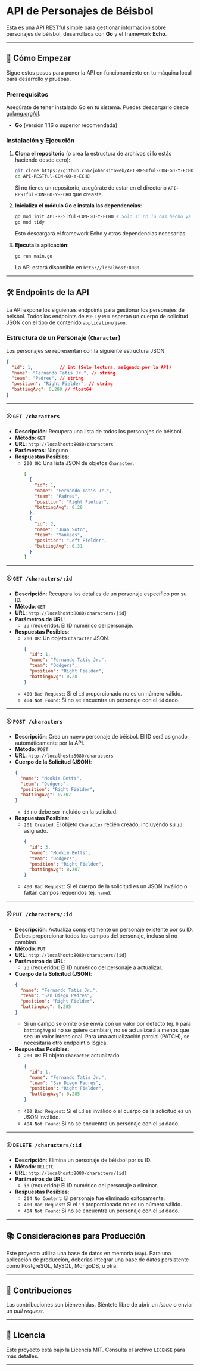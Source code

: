 
# API de Personajes de Béisbol

Esta es una API RESTful simple para gestionar información sobre personajes de béisbol, desarrollada con **Go** y el framework **Echo**.

-----

## 🚀 Cómo Empezar

Sigue estos pasos para poner la API en funcionamiento en tu máquina local para desarrollo y pruebas.

### Prerrequisitos

Asegúrate de tener instalado Go en tu sistema. Puedes descargarlo desde [golang.org/dl](https://golang.org/dl/).

  * **Go** (versión 1.16 o superior recomendada)

### Instalación y Ejecución

1.  **Clona el repositorio** (o crea la estructura de archivos si lo estás haciendo desde cero):

    ```bash
    git clone https://github.com/johansitoweb/API-RESTful-CON-GO-Y-ECHO.git # Si tienes un repo
    cd API-RESTful-CON-GO-Y-ECHO
    ```

    Si no tienes un repositorio, asegúrate de estar en el directorio `API-RESTful-CON-GO-Y-ECHO` que creaste.

2.  **Inicializa el módulo Go e instala las dependencias**:

    ```bash
    go mod init API-RESTful-CON-GO-Y-ECHO # Solo si no lo has hecho ya
    go mod tidy
    ```

    Esto descargará el framework Echo y otras dependencias necesarias.

3.  **Ejecuta la aplicación**:

    ```bash
    go run main.go
    ```

    La API estará disponible en `http://localhost:8080`.

-----

## 🛠️ Endpoints de la API

La API expone los siguientes endpoints para gestionar los personajes de béisbol. Todos los endpoints de `POST` y `PUT` esperan un cuerpo de solicitud JSON con el tipo de contenido `application/json`.

### Estructura de un Personaje (`Character`)

Los personajes se representan con la siguiente estructura JSON:

```json
{
  "id": 1,          // int (Solo lectura, asignado por la API)
  "name": "Fernando Tatis Jr.", // string
  "team": "Padres", // string
  "position": "Right Fielder", // string
  "battingAvg": 0.280 // float64
}
```

-----

### ⚾ `GET /characters`

  * **Descripción**: Recupera una lista de todos los personajes de béisbol.
  * **Método**: `GET`
  * **URL**: `http://localhost:8080/characters`
  * **Parámetros**: Ninguno
  * **Respuestas Posibles**:
      * `200 OK`: Una lista JSON de objetos `Character`.
        ```json
        [
          {
            "id": 1,
            "name": "Fernando Tatis Jr.",
            "team": "Padres",
            "position": "Right Fielder",
            "battingAvg": 0.28
          },
          {
            "id": 2,
            "name": "Juan Soto",
            "team": "Yankees",
            "position": "Left Fielder",
            "battingAvg": 0.31
          }
        ]
        ```

-----

### ⚾ `GET /characters/:id`

  * **Descripción**: Recupera los detalles de un personaje específico por su ID.
  * **Método**: `GET`
  * **URL**: `http://localhost:8080/characters/{id}`
  * **Parámetros de URL**:
      * `id` (requerido): El ID numérico del personaje.
  * **Respuestas Posibles**:
      * `200 OK`: Un objeto `Character` JSON.
        ```json
        {
          "id": 1,
          "name": "Fernando Tatis Jr.",
          "team": "Dodgers",
          "position": "Right Fielder",
          "battingAvg": 0.28
        }
        ```
      * `400 Bad Request`: Si el `id` proporcionado no es un número válido.
      * `404 Not Found`: Si no se encuentra un personaje con el `id` dado.

-----

### ⚾ `POST /characters`

  * **Descripción**: Crea un nuevo personaje de béisbol. El ID será asignado automáticamente por la API.
  * **Método**: `POST`
  * **URL**: `http://localhost:8080/characters`
  * **Cuerpo de la Solicitud (JSON)**:
    ```json
    {
      "name": "Mookie Betts",
      "team": "Dodgers",
      "position": "Right Fielder",
      "battingAvg": 0.307
    }
    ```
      * `id` no debe ser incluido en la solicitud.
  * **Respuestas Posibles**:
      * `201 Created`: El objeto `Character` recién creado, incluyendo su `id` asignado.
        ```json
        {
          "id": 3,
          "name": "Mookie Betts",
          "team": "Dodgers",
          "position": "Right Fielder",
          "battingAvg": 0.307
        }
        ```
      * `400 Bad Request`: Si el cuerpo de la solicitud es un JSON inválido o faltan campos requeridos (ej. `name`).

-----

### ⚾ `PUT /characters/:id`

  * **Descripción**: Actualiza completamente un personaje existente por su ID. Debes proporcionar todos los campos del personaje, incluso si no cambian.
  * **Método**: `PUT`
  * **URL**: `http://localhost:8080/characters/{id}`
  * **Parámetros de URL**:
      * `id` (requerido): El ID numérico del personaje a actualizar.
  * **Cuerpo de la Solicitud (JSON)**:
    ```json
    {
      "name": "Fernando Tatis Jr.",
      "team": "San Diego Padres",
      "position": "Right Fielder",
      "battingAvg": 0.285
    }
    ```
      * Si un campo se omite o se envía con un valor por defecto (ej. `0` para `battingAvg` si no se quiere cambiar), no se actualizará a menos que sea un valor intencional. Para una actualización parcial (PATCH), se necesitaría otro endpoint o lógica.
  * **Respuestas Posibles**:
      * `200 OK`: El objeto `Character` actualizado.
        ```json
        {
          "id": 1,
          "name": "Fernando Tatis Jr.",
          "team": "San Diego Padres",
          "position": "Right Fielder",
          "battingAvg": 0.285
        }
        ```
      * `400 Bad Request`: Si el `id` es inválido o el cuerpo de la solicitud es un JSON inválido.
      * `404 Not Found`: Si no se encuentra un personaje con el `id` dado.

-----

### ⚾ `DELETE /characters/:id`

  * **Descripción**: Elimina un personaje de béisbol por su ID.
  * **Método**: `DELETE`
  * **URL**: `http://localhost:8080/characters/{id}`
  * **Parámetros de URL**:
      * `id` (requerido): El ID numérico del personaje a eliminar.
  * **Respuestas Posibles**:
      * `204 No Content`: El personaje fue eliminado exitosamente.
      * `400 Bad Request`: Si el `id` proporcionado no es un número válido.
      * `404 Not Found`: Si no se encuentra un personaje con el `id` dado.

-----

## 📚 Consideraciones para Producción

Este proyecto utiliza una base de datos en memoria (`map`). Para una aplicación de producción, deberías integrar una base de datos persistente como PostgreSQL, MySQL, MongoDB, u otra.

-----

## 🤝 Contribuciones

Las contribuciones son bienvenidas. Siéntete libre de abrir un *issue* o enviar un *pull request*.

-----

## 📄 Licencia

Este proyecto está bajo la Licencia MIT. Consulta el archivo `LICENSE` para más detalles.

-----

